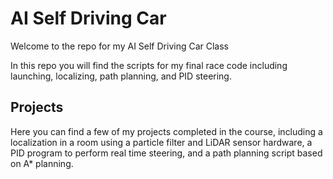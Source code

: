 # AI Self Driving Car

Welcome to the repo for my AI Self Driving Car Class

In this repo you will find the scripts for my final race code including launching, localizing, path planning, and PID steering.

## Projects
Here you can find a few of my projects completed in the course, including a localization in a room using a particle filter and LiDAR sensor hardware, a PID program to perform real time steering, and a path planning script based on A* planning.
